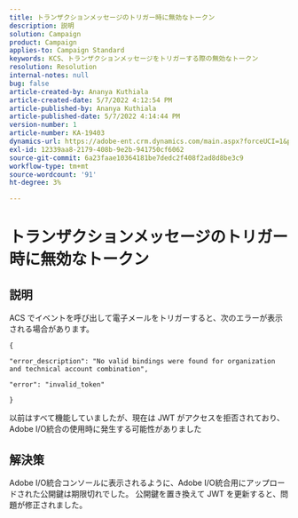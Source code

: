 ```yaml
---
title: トランザクションメッセージのトリガー時に無効なトークン
description: 説明
solution: Campaign
product: Campaign
applies-to: Campaign Standard
keywords: KCS、トランザクションメッセージをトリガーする際の無効なトークン
resolution: Resolution
internal-notes: null
bug: false
article-created-by: Ananya Kuthiala
article-created-date: 5/7/2022 4:12:54 PM
article-published-by: Ananya Kuthiala
article-published-date: 5/7/2022 4:14:44 PM
version-number: 1
article-number: KA-19403
dynamics-url: https://adobe-ent.crm.dynamics.com/main.aspx?forceUCI=1&pagetype=entityrecord&etn=knowledgearticle&id=c8669289-20ce-ec11-a7b5-0022480a8e40
exl-id: 12339aa8-2179-408b-9e2b-941750cf6062
source-git-commit: 6a23faae10364181be7dedc2f408f2ad8d8be3c9
workflow-type: tm+mt
source-wordcount: '91'
ht-degree: 3%

---
```


# トランザクションメッセージのトリガー時に無効なトークン

## 説明


ACS でイベントを呼び出して電子メールをトリガーすると、次のエラーが表示される場合があります。

```
{

"error_description": "No valid bindings were found for organization and technical account combination",

"error": "invalid_token"

}
```

以前はすべて機能していましたが、現在は JWT がアクセスを拒否されており、Adobe I/O統合の使用時に発生する可能性がありました


## 解決策


Adobe I/O統合コンソールに表示されるように、Adobe I/O統合用にアップロードされた公開鍵は期限切れでした。 公開鍵を置き換えて JWT を更新すると、問題が修正されました。
